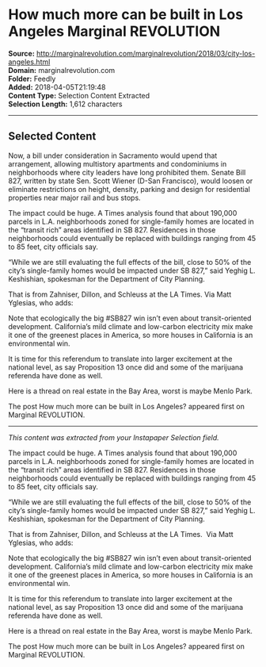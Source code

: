 # How much more can be built in Los Angeles Marginal REVOLUTION

**Source:** http://marginalrevolution.com/marginalrevolution/2018/03/city-los-angeles.html  
**Domain:** marginalrevolution.com  
**Folder:** Feedly  
**Added:** 2018-04-05T21:19:48  
**Content Type:** Selection Content Extracted  
**Selection Length:** 1,612 characters  


---

## Selected Content

Now, a bill under consideration in Sacramento would upend that arrangement, allowing multistory apartments and condominiums in neighborhoods where city leaders have long prohibited them. Senate Bill 827, written by state Sen. Scott Wiener (D-San Francisco), would loosen or eliminate restrictions on height, density, parking and design for residential properties near major rail and bus stops.

The impact could be huge. A Times analysis found that about 190,000 parcels in L.A. neighborhoods zoned for single-family homes are located in the “transit rich” areas identified in SB 827. Residences in those neighborhoods could eventually be replaced with buildings ranging from 45 to 85 feet, city officials say.

“While we are still evaluating the full effects of the bill, close to 50% of the city’s single-family homes would be impacted under SB 827,” said Yeghig L. Keshishian, spokesman for the Department of City Planning.

That is from Zahniser, Dillon, and Schleuss at the LA Times. Via Matt Yglesias, who adds:

Note that ecologically the big #SB827 win isn’t even about transit-oriented development. California’s mild climate and low-carbon electricity mix make it one of the greenest places in America, so more houses in California is an environmental win.

It is time for this referendum to translate into larger excitement at the national level, as say Proposition 13 once did and some of the marijuana referenda have done as well.

Here is a thread on real estate in the Bay Area, worst is maybe Menlo Park.

The post How much more can be built in Los Angeles? appeared first on Marginal REVOLUTION.

---

*This content was extracted from your Instapaper Selection field.*

The impact could be huge. A Times analysis found that about 190,000 parcels in L.A. neighborhoods zoned for single-family homes are located in the “transit rich” areas identified in SB 827. Residences in those neighborhoods could eventually be replaced with buildings ranging from 45 to 85 feet, city officials say.

“While we are still evaluating the full effects of the bill, close to 50% of the city’s single-family homes would be impacted under SB 827,” said Yeghig L. Keshishian, spokesman for the Department of City Planning.

That is from Zahniser, Dillon, and Schleuss at the LA Times.  Via Matt Yglesias, who adds:

Note that ecologically the big #SB827 win isn’t even about transit-oriented development. California’s mild climate and low-carbon electricity mix make it one of the greenest places in America, so more houses in California is an environmental win.

It is time for this referendum to translate into larger excitement at the national level, as say Proposition 13 once did and some of the marijuana referenda have done as well.

Here is a thread on real estate in the Bay Area, worst is maybe Menlo Park.

The post How much more can be built in Los Angeles? appeared first on Marginal REVOLUTION.
